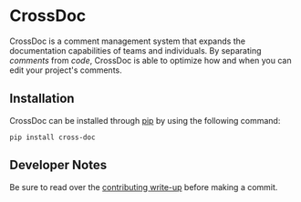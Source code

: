 # CrossDoc

CrossDoc is a comment management system that expands the documentation capabilities of teams and individuals. By separating *comments* from *code*, CrossDoc is able to optimize how and when you can edit your project's comments.


## Installation

CrossDoc can be installed through [pip](https://pip.pypa.io/en/stable/) by using the following command:

`pip install cross-doc`


## Developer Notes

Be sure to read over the [contributing write-up](CONTRIBUTING.md) before making a commit.
